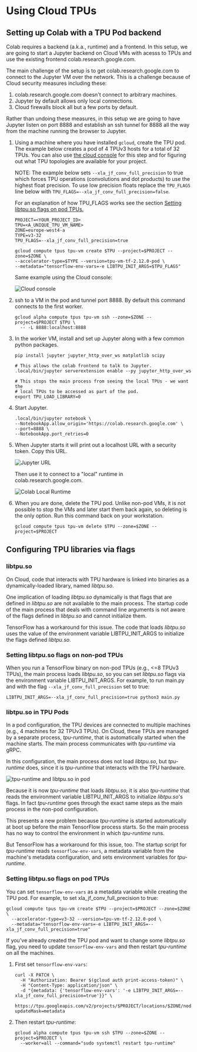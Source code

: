 # Using Cloud TPUs


## Setting up Colab with a TPU Pod backend

Colab requires a backend (a.k.a., runtime) and a frontend. In this setup, we are
going to start a Jupyter backend on Cloud VMs with acesss to TPUs and use the
existing frontend colab.research.google.com.

The main challenge of the setup is to get colab.research.google.com to connect
to the Jupyter VM over the network. This is a challenge because of Cloud
security measures including these:

1.  colab.research.google.com doesn't connect to arbitrary machines.
1.  Jupyter by default allows only local connections.
1.  Cloud firewalls block all but a few ports by default.

Rather than undoing these measures, in this setup we are going to have Jupyter
listen on port 8888 and establish an ssh tunnel for 8888 all the way from the
machine running the browser to Jupyter.


1.  Using a machine where you have installed `gcloud`, create the TPU pod. The
    example below creates a pod of 4 TPUv3 hosts for a total of 32 TPUs.
    You can also use
    [the cloud console](https://console.cloud.google.com/compute/tpus) for this
    step and for figuring out what TPU topologies are available for your
    project.

    NOTE: The example below sets `--xla_jf_conv_full_precision` to true which
    forces TPU operations (convolutions and dot products) to use the highest
    float precision. To use low precision floats replace the `TPU_FLAGS` line
    below with `TPU_FLAGS=--xla_jf_conv_full_precision=false`.

    For an explanation of how TPU_FLAGS works see the section
    [Setting libtpu.so flags on pod TPUs.](#setting-libtpuso-flags-on-pod-tpus)

    ```shell
    PROJECT=<YOUR_PROJECT_ID>
    TPU=<A_UNIQUE_TPU_VM_NAME>
    ZONE=europe-west4-a
    TYPE=v3-32
    TPU_FLAGS=--xla_jf_conv_full_precision=true

    gcloud compute tpus tpu-vm create $TPU --project=$PROJECT --zone=$ZONE \
    --accelerator-type=$TYPE --version=tpu-vm-tf-2.12.0-pod \
    --metadata="tensorflow-env-vars=-e LIBTPU_INIT_ARGS=$TPU_FLAGS"
    ```

    Same example using the Cloud console:

    ![Cloud console](cloud_tpu/cloud_console.png)

1.  ssh to a VM in the pod and tunnel port 8888. By default this command
    connects to the first worker.

    ```shell
    gcloud alpha compute tpus tpu-vm ssh --zone=$ZONE --project=$PROJECT $TPU \
      -- -L 8888:localhost:8888
    ```

1.  In the worker VM, install and set up Jupyter along with a few common python
    packages.

    ```shell
    pip install jupyter jupyter_http_over_ws matplotlib scipy

    # This allows the colab frontend to talk to Jupyter.
    .local/bin/jupyter serverextension enable --py jupyter_http_over_ws

    # This stops the main process from seeing the local TPUs - we want the
    # local TPUs to be accessed as part of the pod.
    export TPU_LOAD_LIBRARY=0
    ```

1.  Start Jupyter.

    ```shell
    .local/bin/jupyter notebook \
    --NotebookApp.allow_origin='https://colab.research.google.com' \
    --port=8888 \
    --NotebookApp.port_retries=0
    ```

1.  When Jupyter starts it will print out a localhost URL with a security token.
    Copy this URL.

    ![Jupyter URL](cloud_tpu/jupyter_url.png)

    Then use it to connect to a "local" runtime in colab.research.google.com.

    ![Colab Local Runtime](cloud_tpu/colab_local_runtime.png)

1.  When you are done, delete the TPU pod. Unlike non-pod VMs, it is not
    possible to stop the VMs and later start them back again, so deleting is the
    only option. Run this command back on your workstation.

    ```shell
    gcloud compute tpus tpu-vm delete $TPU --zone=$ZONE --project=$PROJECT
    ```

## Configuring TPU libraries via flags

### libtpu.so

On Cloud, code that interacts with TPU hardware is linked into binaries as a
dynamically-loaded library, named *libtpu.so*.

One implication of loading *libtpu.so* dynamically is that flags that are
defined in *libtpu.so* are not available to the main process. The startup code
of the main process that deals with command line arguments is not aware of the
flags defined in *libtpu.so* and cannot initialize them.

TensorFlow has a workaround for this issue. The code that loads *libtpu.so* uses
the value of the environment variable LIBTPU_INIT_ARGS to initialize the flags
defined *libtpu.so*.


### Setting libtpu.so flags on non-pod TPUs

When you run a TensorFlow binary on non-pod TPUs (e.g., <=8 TPUv3 TPUs),
the main process loads *libtpu.so*, so you can set *libtpu.so* flags via the
environment variable LIBTPU_INIT_ARGS. For example, to run main.py and with the
flag `--xla_jf_conv_full_precision` set to true:

```shell
LIBTPU_INIT_ARGS=--xla_jf_conv_full_precision=true python3 main.py
```

### libtpu.so in TPU Pods

In a pod configuration, the TPU devices are connected to multiple machines
(e.g., 4 machines for 32 TPUv3 TPUs). On Cloud, these TPUs are managed by a
separate process, *tpu-runtime*, that is automatically started when the machine
starts. The main process communicates with *tpu-runtime* via gRPC.

In this configuration, the main process does not load *libtpu.so*, but
*tpu-runtime* does, since it is *tpu-runtime* that interacts with the TPU
hardware.

![tpu-runtime and libtpu.so in pod](cloud_tpu/libtpu_in_pod.png)

Because it is now *tpu-runtime* that loads *libtpu.so*, it is also *tpu-runtime*
that reads the environment variable LIBTPU_INIT_ARGS to initialize *libtpu.so*'s
flags. In fact *tpu-runtime* goes through the exact same steps as the main
process in the non-pod configuration.

This presents a new problem because *tpu-runtime* is started automatically at
boot up before the main TensorFlow process starts. So the main process has no
way to control the environment in which *tpu-runtime* runs.

But TensorFlow has a workaround for this issue, too. The startup script for
*tpu-runtime* reads `tensorflow-env-vars`, a metadata variable from the
machine's metadata configuration, and sets environment variables for
*tpu-runtime*.


### Setting libtpu.so flags on pod TPUs

You can set `tensorflow-env-vars` as a metadata variable while creating the TPU
pod. For example, to set xla_jf_conv_full_precision to true:

```shell
gcloud compute tpus tpu-vm create $TPU --project=$PROJECT --zone=$ZONE \
  --accelerator-type=v3-32 --version=tpu-vm-tf-2.12.0-pod \
  --metadata="tensorflow-env-vars=-e LIBTPU_INIT_ARGS=--xla_jf_conv_full_precision=true"
```

If you've already created the TPU pod and want to change some *libtpu.so* flag,
you need to update `tensorflow-env-vars` and then restart *tpu-runtime* on all
the machines.

1.  First set `tensorflow-env-vars`:

    ```shell
    curl -X PATCH \
      -H "Authorization: Bearer $(gcloud auth print-access-token)" \
      -H "Content-Type: application/json" \
      -d "{metadata: {'tensorflow-env-vars': '-e LIBTPU_INIT_ARGS=--xla_jf_conv_full_precision=true'}}" \
      https://tpu.googleapis.com/v2/projects/$PROJECT/locations/$ZONE/nodes/$TPU?updateMask=metadata
    ```

1.  Then restart *tpu-runtime*:

    ```shell
    gcloud alpha compute tpus tpu-vm ssh $TPU --zone=$ZONE --project=$PROJECT \
      --worker=all --command="sudo systemctl restart tpu-runtime"
    ```
